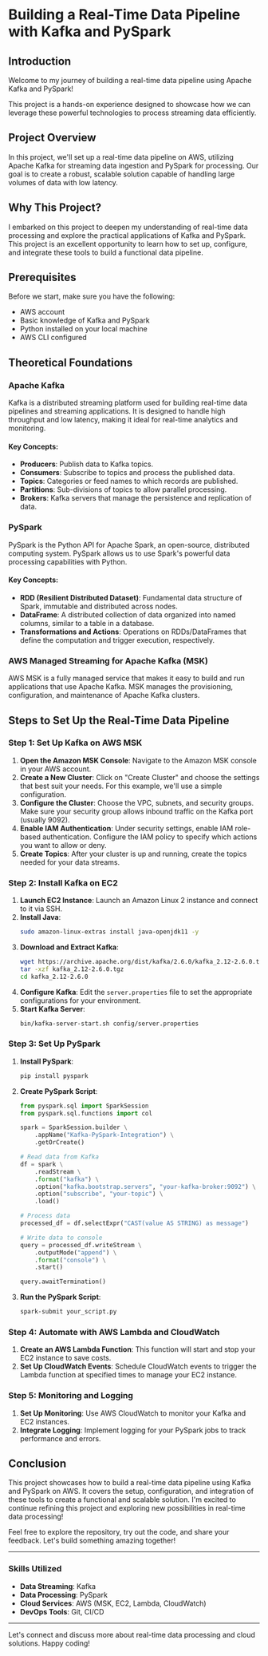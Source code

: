 # Building a Real-Time Data Pipeline with Kafka and PySpark

## Introduction

Welcome to my journey of building a real-time data pipeline using Apache Kafka and PySpark! 

This project is a hands-on experience designed to showcase how we can leverage these powerful technologies to process streaming data efficiently.

## Project Overview

In this project, we'll set up a real-time data pipeline on AWS, utilizing Apache Kafka for streaming data ingestion and PySpark for processing. Our goal is to create a robust, scalable solution capable of handling large volumes of data with low latency.

## Why This Project?

I embarked on this project to deepen my understanding of real-time data processing and explore the practical applications of Kafka and PySpark. This project is an excellent opportunity to learn how to set up, configure, and integrate these tools to build a functional data pipeline.

## Prerequisites

Before we start, make sure you have the following:

- AWS account
- Basic knowledge of Kafka and PySpark
- Python installed on your local machine
- AWS CLI configured

## Theoretical Foundations

### Apache Kafka

Kafka is a distributed streaming platform used for building real-time data pipelines and streaming applications. It is designed to handle high throughput and low latency, making it ideal for real-time analytics and monitoring.

#### Key Concepts:

- **Producers**: Publish data to Kafka topics.
- **Consumers**: Subscribe to topics and process the published data.
- **Topics**: Categories or feed names to which records are published.
- **Partitions**: Sub-divisions of topics to allow parallel processing.
- **Brokers**: Kafka servers that manage the persistence and replication of data.

### PySpark

PySpark is the Python API for Apache Spark, an open-source, distributed computing system. PySpark allows us to use Spark's powerful data processing capabilities with Python.

#### Key Concepts:

- **RDD (Resilient Distributed Dataset)**: Fundamental data structure of Spark, immutable and distributed across nodes.
- **DataFrame**: A distributed collection of data organized into named columns, similar to a table in a database.
- **Transformations and Actions**: Operations on RDDs/DataFrames that define the computation and trigger execution, respectively.

### AWS Managed Streaming for Apache Kafka (MSK)

AWS MSK is a fully managed service that makes it easy to build and run applications that use Apache Kafka. MSK manages the provisioning, configuration, and maintenance of Apache Kafka clusters.

## Steps to Set Up the Real-Time Data Pipeline

### Step 1: Set Up Kafka on AWS MSK

1. **Open the Amazon MSK Console**: Navigate to the Amazon MSK console in your AWS account.
2. **Create a New Cluster**: Click on "Create Cluster" and choose the settings that best suit your needs. For this example, we'll use a simple configuration.
3. **Configure the Cluster**: Choose the VPC, subnets, and security groups. Make sure your security group allows inbound traffic on the Kafka port (usually 9092).
4. **Enable IAM Authentication**: Under security settings, enable IAM role-based authentication. Configure the IAM policy to specify which actions you want to allow or deny.
5. **Create Topics**: After your cluster is up and running, create the topics needed for your data streams.

### Step 2: Install Kafka on EC2

1. **Launch EC2 Instance**: Launch an Amazon Linux 2 instance and connect to it via SSH.
2. **Install Java**:
   ```bash
   sudo amazon-linux-extras install java-openjdk11 -y
   ```
3. **Download and Extract Kafka**:
   ```bash
   wget https://archive.apache.org/dist/kafka/2.6.0/kafka_2.12-2.6.0.tgz
   tar -xzf kafka_2.12-2.6.0.tgz
   cd kafka_2.12-2.6.0
   ```
4. **Configure Kafka**:
   Edit the `server.properties` file to set the appropriate configurations for your environment.
5. **Start Kafka Server**:
   ```bash
   bin/kafka-server-start.sh config/server.properties
   ```

### Step 3: Set Up PySpark

1. **Install PySpark**:
   ```bash
   pip install pyspark
   ```
2. **Create PySpark Script**:
   ```python
   from pyspark.sql import SparkSession
   from pyspark.sql.functions import col

   spark = SparkSession.builder \
       .appName("Kafka-PySpark-Integration") \
       .getOrCreate()

   # Read data from Kafka
   df = spark \
       .readStream \
       .format("kafka") \
       .option("kafka.bootstrap.servers", "your-kafka-broker:9092") \
       .option("subscribe", "your-topic") \
       .load()

   # Process data
   processed_df = df.selectExpr("CAST(value AS STRING) as message")

   # Write data to console
   query = processed_df.writeStream \
       .outputMode("append") \
       .format("console") \
       .start()

   query.awaitTermination()
   ```
3. **Run the PySpark Script**:
   ```bash
   spark-submit your_script.py
   ```

### Step 4: Automate with AWS Lambda and CloudWatch

1. **Create an AWS Lambda Function**: This function will start and stop your EC2 instance to save costs.
2. **Set Up CloudWatch Events**: Schedule CloudWatch events to trigger the Lambda function at specified times to manage your EC2 instance.

### Step 5: Monitoring and Logging

1. **Set Up Monitoring**: Use AWS CloudWatch to monitor your Kafka and EC2 instances.
2. **Integrate Logging**: Implement logging for your PySpark jobs to track performance and errors.

## Conclusion

This project showcases how to build a real-time data pipeline using Kafka and PySpark on AWS. It covers the setup, configuration, and integration of these tools to create a functional and scalable solution. I'm excited to continue refining this project and exploring new possibilities in real-time data processing!

Feel free to explore the repository, try out the code, and share your feedback. Let's build something amazing together!

---

### Skills Utilized

- **Data Streaming**: Kafka
- **Data Processing**: PySpark
- **Cloud Services**: AWS (MSK, EC2, Lambda, CloudWatch)
- **DevOps Tools**: Git, CI/CD

---

Let's connect and discuss more about real-time data processing and cloud solutions. Happy coding!

